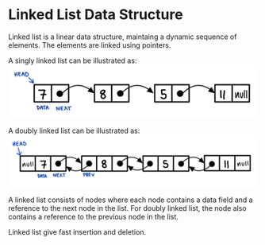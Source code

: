 # Linked List Data Structure

Linked list is a linear data structure, maintaing a dynamic sequence of elements. The elements are linked using pointers. 

A singly linked list can be illustrated as:
![singly_linked_list](illustrations_linked_list/singly_linked_list.jpg)


A doubly linked list can be illustrated as:
![doubly_linked_list](illustrations_linked_list/doubly_linked_list.jpg)


A linked list consists of nodes where each node contains a data field and a reference to the next node in the list. For doubly linked list, the node also contains a reference to the previous node in the list.




Linked list give fast insertion and deletion.

